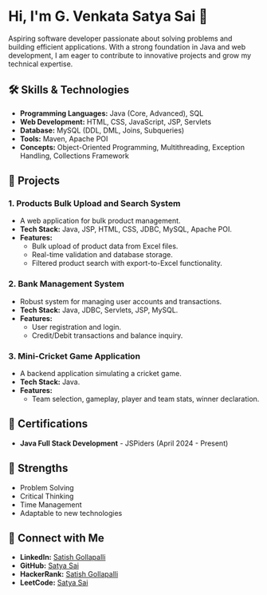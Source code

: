 # Hi, I'm G. Venkata Satya Sai 👋  

Aspiring software developer passionate about solving problems and building efficient applications. With a strong foundation in Java and web development, I am eager to contribute to innovative projects and grow my technical expertise.  

## 🛠️ Skills & Technologies  
- **Programming Languages:** Java (Core, Advanced), SQL  
- **Web Development:** HTML, CSS, JavaScript, JSP, Servlets  
- **Database:** MySQL (DDL, DML, Joins, Subqueries)  
- **Tools:** Maven, Apache POI  
- **Concepts:** Object-Oriented Programming, Multithreading, Exception Handling, Collections Framework  

## 💼 Projects  
### 1. **Products Bulk Upload and Search System**  
- A web application for bulk product management.  
- **Tech Stack:** Java, JSP, HTML, CSS, JDBC, MySQL, Apache POI.  
- **Features:**  
  - Bulk upload of product data from Excel files.  
  - Real-time validation and database storage.  
  - Filtered product search with export-to-Excel functionality.  

### 2. **Bank Management System**  
- Robust system for managing user accounts and transactions.  
- **Tech Stack:** Java, JDBC, Servlets, JSP, MySQL.  
- **Features:**  
  - User registration and login.  
  - Credit/Debit transactions and balance inquiry.  

### 3. **Mini-Cricket Game Application**  
- A backend application simulating a cricket game.  
- **Tech Stack:** Java.  
- **Features:**  
  - Team selection, gameplay, player and team stats, winner declaration.  

## 📜 Certifications  
- **Java Full Stack Development** - JSPiders (April 2024 - Present)  

## 🌟 Strengths  
- Problem Solving  
- Critical Thinking  
- Time Management  
- Adaptable to new technologies  

## 🔗 Connect with Me  
- **LinkedIn:** [Satish Gollapalli](https://www.linkedin.com/in/satish-gollapalli-514a92148)  
- **GitHub:** [Satya Sai](https://github.com/satyaSaiGollapalli)  
- **HackerRank:** [Satish Gollapalli](https://www.hackerrank.com/profile/satishgollapall1)  
- **LeetCode:** [Satya Sai](https://leetcode.com/u/Satyasai2000/)  

